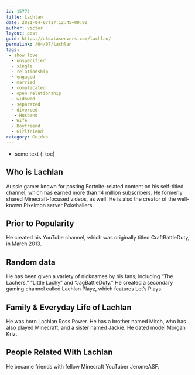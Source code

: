 ```yaml
---
id: 15772
title: Lachlan
date: 2021-04-07T17:12:45+00:00
author: victor
layout: post
guid: https://ukdataservers.com/lachlan/
permalink: /04/07/lachlan
tags:
 - show love
  - unspecified
  - single
  - relationship
  - engaged
  - married
  - complicated
  - open relationship
  - widowed
  - separated
  - divorced
   - Husband
  - Wife
  - Boyfriend
  - Girlfriend
category: Guides
---
```


* some text
{: toc}


## Who is Lachlan



Aussie gamer known for posting Fortnite-related content on his self-titled channel, which has earned more than 14 million subscribers. He formerly shared Minecraft-focused videos, as well. He is also the creator of the well-known Pixelmon server Pokeballers. 

                
                
                
## Prior to Popularity



He created his YouTube channel, which was originally titled CraftBattleDuty, in March 2013. 

                
                
                
## Random data



He has been given a variety of nicknames by his fans, including &#8220;The Lachers,&#8221; &#8220;Little Lachy&#8221; and &#8220;JagBattleDuty.&#8221; He created a secondary gaming channel called Lachlan Playz, which features Let&#8217;s Plays.

                
                
                
## Family & Everyday Life of Lachlan



He was born Lachlan Ross Power. He has a brother named Mitch, who has also played Minecraft, and a sister named Jackie. He dated model Morgan Kriz.

                
                
                
## People Related With Lachlan



He became friends with fellow Minecraft YouTuber JeromeASF. 

                
              
            
          
          
          